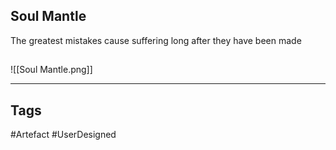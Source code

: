 ## Soul Mantle
The greatest mistakes cause suffering
long after they have been made
## 
![[Soul Mantle.png]]

---
## Tags
#Artefact
#UserDesigned 